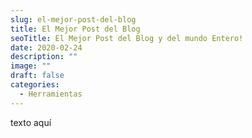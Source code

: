 ```yaml
---
slug: el-mejor-post-del-blog
title: El Mejor Post del Blog
seoTitle: El Mejor Post del Blog y del mundo Entero!
date: 2020-02-24
description: ""
image: ""
draft: false
categories:
  - Herramientas
---
```


texto aquí
